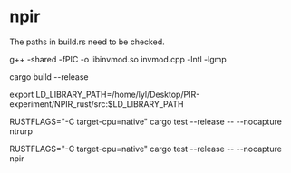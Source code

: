 # npir
The paths in build.rs need to be checked.


g++ -shared -fPIC -o libinvmod.so invmod.cpp -lntl -lgmp

cargo build --release

export LD_LIBRARY_PATH=/home/lyl/Desktop/PIR-experiment/NPIR_rust/src:$LD_LIBRARY_PATH

RUSTFLAGS="-C target-cpu=native" cargo test --release -- --nocapture ntrurp

RUSTFLAGS="-C target-cpu=native" cargo test --release -- --nocapture npir